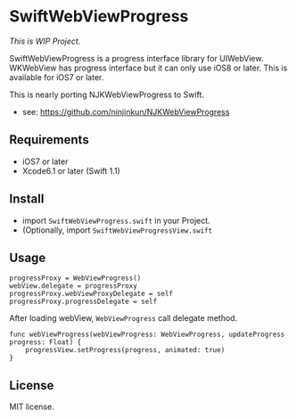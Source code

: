 # SwiftWebViewProgress
_This is WIP Project._

SwiftWebViewProgress is a progress interface library for UIWebView.
WKWebView has progress interface but it can only use iOS8 or later.
This is available for iOS7 or later.

This is nearly porting NJKWebViewProgress to Swift.
- see: https://github.com/ninjinkun/NJKWebViewProgress

## Requirements
- iOS7 or later
- Xcode6.1 or later (Swift 1.1)

## Install
- import `SwiftWebViewProgress.swift` in your Project.
- (Optionally, import `SwiftWebViewProgressView.swift` 

## Usage
```
progressProxy = WebViewProgress()
webView.delegate = progressProxy
progressProxy.webViewProxyDelegate = self
progressProxy.progressDelegate = self
```

After loading webView, `WebViewProgress` call delegate method.

```
func webViewProgress(webViewProgress: WebViewProgress, updateProgress progress: Float) {
    progressView.setProgress(progress, animated: true)
}
```

## License
MIT license.

